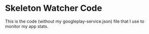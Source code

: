 # Skeleton Watcher Code

This is the code (without my googleplay-service.json) file that I use to monitor my app stats.